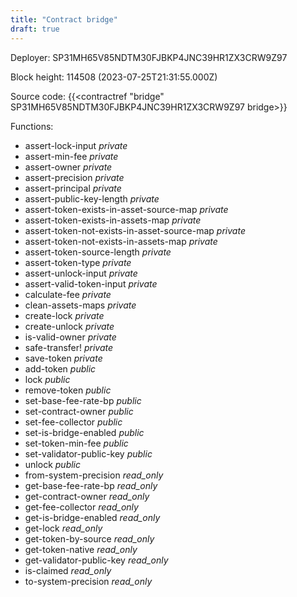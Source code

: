 ```yaml
---
title: "Contract bridge"
draft: true
---
```

Deployer: SP31MH65V85NDTM30FJBKP4JNC39HR1ZX3CRW9Z97


 



Block height: 114508 (2023-07-25T21:31:55.000Z)

Source code: {{<contractref "bridge" SP31MH65V85NDTM30FJBKP4JNC39HR1ZX3CRW9Z97 bridge>}}

Functions:

* assert-lock-input _private_
* assert-min-fee _private_
* assert-owner _private_
* assert-precision _private_
* assert-principal _private_
* assert-public-key-length _private_
* assert-token-exists-in-asset-source-map _private_
* assert-token-exists-in-assets-map _private_
* assert-token-not-exists-in-asset-source-map _private_
* assert-token-not-exists-in-assets-map _private_
* assert-token-source-length _private_
* assert-token-type _private_
* assert-unlock-input _private_
* assert-valid-token-input _private_
* calculate-fee _private_
* clean-assets-maps _private_
* create-lock _private_
* create-unlock _private_
* is-valid-owner _private_
* safe-transfer! _private_
* save-token _private_
* add-token _public_
* lock _public_
* remove-token _public_
* set-base-fee-rate-bp _public_
* set-contract-owner _public_
* set-fee-collector _public_
* set-is-bridge-enabled _public_
* set-token-min-fee _public_
* set-validator-public-key _public_
* unlock _public_
* from-system-precision _read_only_
* get-base-fee-rate-bp _read_only_
* get-contract-owner _read_only_
* get-fee-collector _read_only_
* get-is-bridge-enabled _read_only_
* get-lock _read_only_
* get-token-by-source _read_only_
* get-token-native _read_only_
* get-validator-public-key _read_only_
* is-claimed _read_only_
* to-system-precision _read_only_
